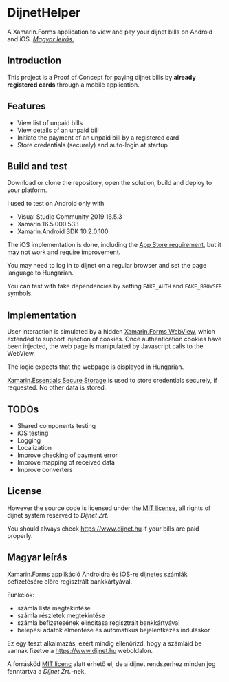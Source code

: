 # DijnetHelper

A Xamarin.Forms application to view and pay your dijnet bills on Android and iOS. [_Magyar leírás._](#magyar-leírás)

## Introduction

This project is a Proof of Concept for paying dijnet bills by **already registered cards** through a mobile application.

## Features

* View list of unpaid bills
* View details of an unpaid bill
* Initiate the payment of an unpaid bill by a registered card
* Store credentials (securely) and auto-login at startup

## Build and test

Download or clone the repository, open the solution, build and deploy to your platform.

I used to test on Android only with
* Visual Studio Community 2019 16.5.3
* Xamarin 16.5.000.533
* Xamarin.Android SDK 10.2.0.100

The iOS implementation is done, including the [App Store requirement](https://docs.microsoft.com/en-us/xamarin/xamarin-forms/user-interface/webview#uiwebview-deprecation-and-app-store-rejection-itms-90809), but it may not work and require improvement.

You may need to log in to dijnet on a regular browser and set the page language to Hungarian.

You can test with fake dependencies by setting `FAKE_AUTH` and `FAKE_BROWSER` symbols.

## Implementation

User interaction is simulated by a hidden [Xamarin.Forms WebView](https://docs.microsoft.com/en-us/xamarin/xamarin-forms/user-interface/webview), which extended to support injection of cookies. Once authentication cookies have been injected, the web page is manipulated by Javascript calls to the WebView.

The logic expects that the webpage is displayed in Hungarian.

[Xamarin.Essentials Secure Storage](https://docs.microsoft.com/en-us/xamarin/essentials/secure-storage) is used to store credentials securely, if requested. No other data is stored.

## TODOs

* Shared components testing
* iOS testing
* Logging
* Localization
* Improve checking of payment error
* Improve mapping of received data
* Improve converters

## License

However the source code is licensed under the [MIT license](LICENSE), all rights of dijnet system reserved to _Díjnet Zrt._

You should always check https://www.dijnet.hu if your bills are paid properly.

## Magyar leírás

Xamarin.Forms applikáció Androidra és iOS-re dijnetes számlák befizetésére előre regisztrált bankkártyával.

Funkciók:
* számla lista megtekintése
* számla részletek megtekintése
* számla befizetésének elindítása regisztrált bankkártyával
* belépési adatok elmentése és automatikus bejelentkezés induláskor

Ez egy teszt alkalmazás, ezért mindig ellenőrizd, hogy a számláid be vannak fizetve a https://www.dijnet.hu weboldalon.

A forráskód [MIT licenc](LICENSE) alatt érhető el, de a dijnet rendszerhez minden jog fenntartva a _Díjnet Zrt._-nek.
